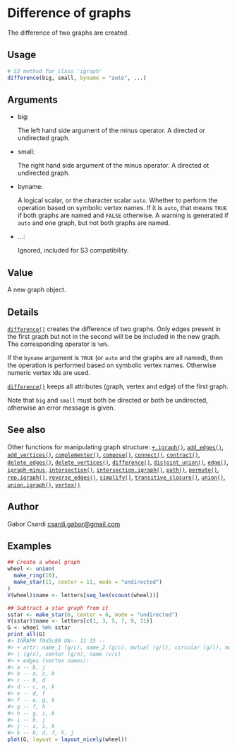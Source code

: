 # Difference of graphs

The difference of two graphs are created.

## Usage

``` r
# S3 method for class 'igraph'
difference(big, small, byname = "auto", ...)
```

## Arguments

- big:

  The left hand side argument of the minus operator. A directed or
  undirected graph.

- small:

  The right hand side argument of the minus operator. A directed ot
  undirected graph.

- byname:

  A logical scalar, or the character scalar `auto`. Whether to perform
  the operation based on symbolic vertex names. If it is `auto`, that
  means `TRUE` if both graphs are named and `FALSE` otherwise. A warning
  is generated if `auto` and one graph, but not both graphs are named.

- ...:

  Ignored, included for S3 compatibility.

## Value

A new graph object.

## Details

[`difference()`](https://r.igraph.org/reference/difference.md) creates
the difference of two graphs. Only edges present in the first graph but
not in the second will be be included in the new graph. The
corresponding operator is `%m%`.

If the `byname` argument is `TRUE` (or `auto` and the graphs are all
named), then the operation is performed based on symbolic vertex names.
Otherwise numeric vertex ids are used.

[`difference()`](https://r.igraph.org/reference/difference.md) keeps all
attributes (graph, vertex and edge) of the first graph.

Note that `big` and `small` must both be directed or both be undirected,
otherwise an error message is given.

## See also

Other functions for manipulating graph structure:
[`+.igraph()`](https://r.igraph.org/reference/plus-.igraph.md),
[`add_edges()`](https://r.igraph.org/reference/add_edges.md),
[`add_vertices()`](https://r.igraph.org/reference/add_vertices.md),
[`complementer()`](https://r.igraph.org/reference/complementer.md),
[`compose()`](https://r.igraph.org/reference/compose.md),
[`connect()`](https://r.igraph.org/reference/ego.md),
[`contract()`](https://r.igraph.org/reference/contract.md),
[`delete_edges()`](https://r.igraph.org/reference/delete_edges.md),
[`delete_vertices()`](https://r.igraph.org/reference/delete_vertices.md),
[`difference()`](https://r.igraph.org/reference/difference.md),
[`disjoint_union()`](https://r.igraph.org/reference/disjoint_union.md),
[`edge()`](https://r.igraph.org/reference/edge.md),
[`igraph-minus`](https://r.igraph.org/reference/igraph-minus.md),
[`intersection()`](https://r.igraph.org/reference/intersection.md),
[`intersection.igraph()`](https://r.igraph.org/reference/intersection.igraph.md),
[`path()`](https://r.igraph.org/reference/path.md),
[`permute()`](https://r.igraph.org/reference/permute.md),
[`rep.igraph()`](https://r.igraph.org/reference/rep.igraph.md),
[`reverse_edges()`](https://r.igraph.org/reference/reverse_edges.md),
[`simplify()`](https://r.igraph.org/reference/simplify.md),
[`transitive_closure()`](https://r.igraph.org/reference/transitive_closure.md),
[`union()`](https://r.igraph.org/reference/union.md),
[`union.igraph()`](https://r.igraph.org/reference/union.igraph.md),
[`vertex()`](https://r.igraph.org/reference/vertex.md)

## Author

Gabor Csardi <csardi.gabor@gmail.com>

## Examples

``` r
## Create a wheel graph
wheel <- union(
  make_ring(10),
  make_star(11, center = 11, mode = "undirected")
)
V(wheel)$name <- letters[seq_len(vcount(wheel))]

## Subtract a star graph from it
sstar <- make_star(6, center = 6, mode = "undirected")
V(sstar)$name <- letters[c(1, 3, 5, 7, 9, 11)]
G <- wheel %m% sstar
print_all(G)
#> IGRAPH f0d3c89 UN-- 11 15 -- 
#> + attr: name_1 (g/c), name_2 (g/c), mutual (g/l), circular (g/l), mode
#> | (g/c), center (g/n), name (v/c)
#> + edges (vertex names):
#> a -- b, j
#> b -- a, c, k
#> c -- b, d
#> d -- c, e, k
#> e -- d, f
#> f -- e, g, k
#> g -- f, h
#> h -- g, i, k
#> i -- h, j
#> j -- a, i, k
#> k -- b, d, f, h, j
plot(G, layout = layout_nicely(wheel))
```
